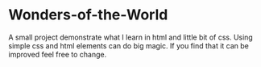 # Wonders-of-the-World
A small project demonstrate what I learn in html and little bit of css.
Using simple css and html elements can do big magic.
If you find that it can be improved feel free to change.
